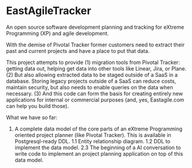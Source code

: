 # EastAgileTracker

An open source software development planning and tracking for eXtreme Programming (XP) and agile development.

With the demise of Pivotal Tracker former customers need to extract their past and current projects and have a place to put that data. 

This project attempts to provide 
(1) migration tools from Pivotal Tracker: getting data out, helping get data into other tools like Linear, Jira, or Plane. 
(2) But also allowing extracted data to be staged outside of a SaaS in a database. Storing legacy projects outside of a SaaS can reduce costs, maintain security, but also needs to enable queries on the data when necessary.
(3) And this code can form the basis for creating entirely new applications for internal or commercial purposes (and, yes, Eastagile.com can help you build those).

What we have so far:

1.  A complete data model of the core parts of an eXtreme Programming oriented project planner (like Pivotal Tracker). This is available in Postgresql-ready DDL.
1.1 Entity relationship diagram.
1.2 DDL to implement the data model.
2.3 The beginning of a AI conversation to write code to implement an project planning application on top of this data model.

  



